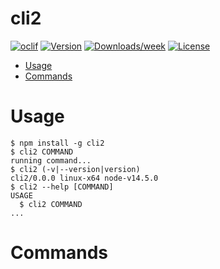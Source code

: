 cli2
====



[![oclif](https://img.shields.io/badge/cli-oclif-brightgreen.svg)](https://oclif.io)
[![Version](https://img.shields.io/npm/v/cli2.svg)](https://npmjs.org/package/cli2)
[![Downloads/week](https://img.shields.io/npm/dw/cli2.svg)](https://npmjs.org/package/cli2)
[![License](https://img.shields.io/npm/l/cli2.svg)](https://github.com/carltonj2000/cli2/blob/master/package.json)

<!-- toc -->
* [Usage](#usage)
* [Commands](#commands)
<!-- tocstop -->
# Usage
<!-- usage -->
```sh-session
$ npm install -g cli2
$ cli2 COMMAND
running command...
$ cli2 (-v|--version|version)
cli2/0.0.0 linux-x64 node-v14.5.0
$ cli2 --help [COMMAND]
USAGE
  $ cli2 COMMAND
...
```
<!-- usagestop -->
# Commands
<!-- commands -->

<!-- commandsstop -->
